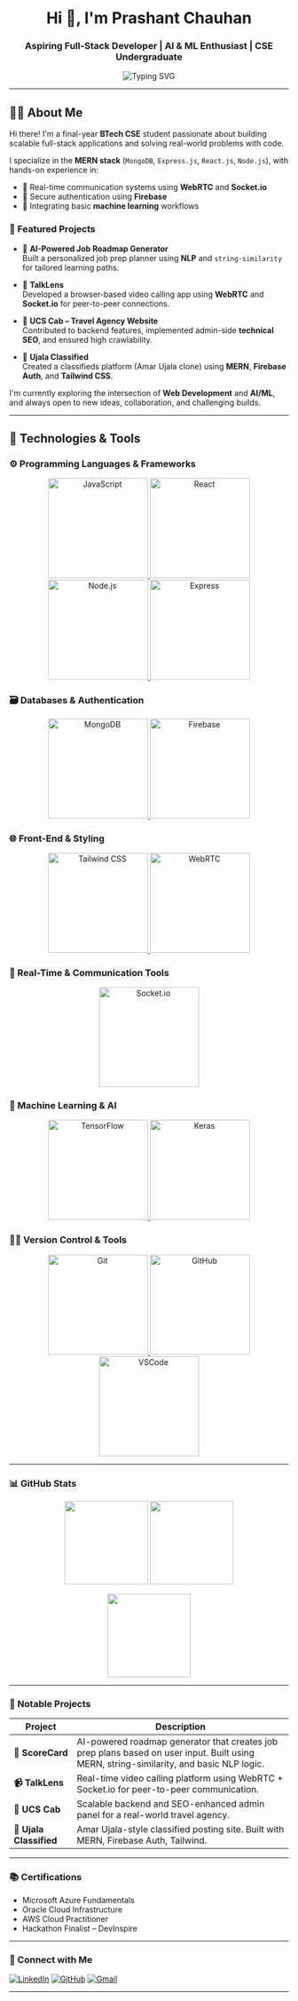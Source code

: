 <h1 align="center">Hi 👋, I'm Prashant Chauhan</h1>
<h3 align="center">Aspiring Full-Stack Developer | AI & ML Enthusiast | CSE Undergraduate</h3>

<p align="center">
  <img src="https://readme-typing-svg.herokuapp.com?font=Fira+Code&duration=3000&pause=500&color=0AE7FF&width=435&lines=Building+AI+Solutions+%F0%9F%A4%96;Crafting+Full-Stack+Apps+%F0%9F%92%BB;Learning+Daily+%F0%9F%93%9A;Open+Source+Contributor+%F0%9F%8C%90" alt="Typing SVG" />
</p>

---

## 👨‍💻 About Me

Hi there! I'm a final-year **BTech CSE** student passionate about building scalable full-stack applications and solving real-world problems with code.

I specialize in the **MERN stack** (`MongoDB`, `Express.js`, `React.js`, `Node.js`), with hands-on experience in:

- 🔁 Real-time communication systems using **WebRTC** and **Socket.io**
- 🔐 Secure authentication using **Firebase**
- 🤖 Integrating basic **machine learning** workflows

### 🚀 Featured Projects

- 🧠 **AI-Powered Job Roadmap Generator**  
  Built a personalized job prep planner using **NLP** and `string-similarity` for tailored learning paths.

- 🎥 **TalkLens**  
  Developed a browser-based video calling app using **WebRTC** and **Socket.io** for peer-to-peer connections.

- 🚕 **UCS Cab – Travel Agency Website**  
  Contributed to backend features, implemented admin-side **technical SEO**, and ensured high crawlability.

- 📢 **Ujala Classified**  
  Created a classifieds platform (Amar Ujala clone) using **MERN**, **Firebase Auth**, and **Tailwind CSS**.

I'm currently exploring the intersection of **Web Development** and **AI/ML**, and always open to new ideas, collaboration, and challenging builds.

---

## 🔧 Technologies & Tools

### ⚙️ Programming Languages & Frameworks
<p align="center">
  <a href="https://developer.mozilla.org/en-US/docs/Web/JavaScript">
    <img src="https://img.shields.io/badge/JavaScript-black?style=for-the-badge&logo=javascript&logoColor=F7DF1E" alt="JavaScript" width="180"/>
  </a>
  <a href="https://reactjs.org/">
    <img src="https://img.shields.io/badge/React-black?style=for-the-badge&logo=react&logoColor=61DAFB" alt="React" width="180"/>
  </a>
  <a href="https://nodejs.org/en/">
    <img src="https://img.shields.io/badge/Node.js-black?style=for-the-badge&logo=node.js&logoColor=339933" alt="Node.js" width="180"/>
  </a>
  <a href="https://expressjs.com/">
    <img src="https://img.shields.io/badge/Express-black?style=for-the-badge&logo=express&logoColor=000000" alt="Express" width="180"/>
  </a>
</p>

### 🗃️ Databases & Authentication
<p align="center">
  <a href="https://www.mongodb.com/">
    <img src="https://img.shields.io/badge/MongoDB-black?style=for-the-badge&logo=mongodb&logoColor=47A248" alt="MongoDB" width="180"/>
  </a>
  <a href="https://firebase.google.com/">
    <img src="https://img.shields.io/badge/Firebase-black?style=for-the-badge&logo=firebase&logoColor=FFCB2B" alt="Firebase" width="180"/>
  </a>
</p>

### 🌐 Front-End & Styling
<p align="center">
  <a href="https://tailwindcss.com/">
    <img src="https://img.shields.io/badge/Tailwind%20CSS-black?style=for-the-badge&logo=tailwind-css&logoColor=38BDF8" alt="Tailwind CSS" width="180"/>
  </a>
  <a href="https://webrtc.org/">
    <img src="https://img.shields.io/badge/WebRTC-black?style=for-the-badge&logo=webrtc&logoColor=33D6A6" alt="WebRTC" width="180"/>
  </a>
</p>

### 🔄 Real-Time & Communication Tools
<p align="center">
  <a href="https://socket.io/">
    <img src="https://img.shields.io/badge/Socket.IO-black?style=for-the-badge&logo=socket.io&logoColor=010101" alt="Socket.io" width="180"/>
  </a>
</p>

### 🤖 Machine Learning & AI
<p align="center">
  <a href="https://www.tensorflow.org/">
    <img src="https://img.shields.io/badge/TensorFlow-black?style=for-the-badge&logo=tensorflow&logoColor=FF6F00" alt="TensorFlow" width="180"/>
  </a>
  <a href="https://keras.io/">
    <img src="https://img.shields.io/badge/Keras-black?style=for-the-badge&logo=keras&logoColor=D00000" alt="Keras" width="180"/>
  </a>
</p>

### 🧑‍💻 Version Control & Tools
<p align="center">
  <a href="https://git-scm.com/">
    <img src="https://img.shields.io/badge/Git-black?style=for-the-badge&logo=git&logoColor=F05032" alt="Git" width="180"/>
  </a>
  <a href="https://github.com/">
    <img src="https://img.shields.io/badge/GitHub-black?style=for-the-badge&logo=github&logoColor=FFFFFF" alt="GitHub" width="180"/>
  </a>
  <a href="https://code.visualstudio.com/">
    <img src="https://img.shields.io/badge/VS%20Code-black?style=for-the-badge&logo=visual-studio-code&logoColor=007ACC" alt="VSCode" width="180"/>
  </a>
</p>


---

### 📊 GitHub Stats

<p align="center">
  <img src="https://github-readme-stats.vercel.app/api?username=Prashant19Chauhan&show_icons=true&theme=radical" height="150" />
  <img src="https://github-readme-streak-stats.herokuapp.com?user=Prashant19Chauhan&theme=radical&date_format=M%20j%5B%2C%20Y%5D" height="150"/>
</p>

<p align="center">
  <img src="https://github-readme-stats.vercel.app/api/top-langs/?username=Prashant19Chauhan&layout=compact&theme=radical" height="150"/>
</p>

---

### 🚀 Notable Projects

| Project        | Description |
|----------------|-------------|
| **🧠 ScoreCard** | AI-powered roadmap generator that creates job prep plans based on user input. Built using MERN, string-similarity, and basic NLP logic. |
| **📹 TalkLens** | Real-time video calling platform using WebRTC + Socket.io for peer-to-peer communication. |
| **🚕 UCS Cab** | Scalable backend and SEO-enhanced admin panel for a real-world travel agency. |
| **📰 Ujala Classified** | Amar Ujala-style classified posting site. Built with MERN, Firebase Auth, Tailwind. |

---

### 📚 Certifications

- Microsoft Azure Fundamentals
- Oracle Cloud Infrastructure
- AWS Cloud Practitioner
- Hackathon Finalist – DevInspire

---

### 🤝 Connect with Me

[![LinkedIn](https://img.shields.io/badge/-LinkedIn-blue?style=flat-square&logo=linkedin)](https://linkedin.com/in/prashant-chauhan-402351327)
[![GitHub](https://img.shields.io/badge/-GitHub-181717?style=flat-square&logo=github)](https://github.com/Prashant19Chauhan)
[![Gmail](https://img.shields.io/badge/-Email-D14836?style=flat-square&logo=gmail&logoColor=white)](mailto:prashantchauhanwork@gmail.com)

---
